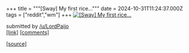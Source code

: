 +++
title = """[Sway] My first rice..."""
date = 2024-10-31T11:24:37.000Z
tags = ["reddit","wm"]
+++
[![[Sway] My first rice...](https://b.thumbs.redditmedia.com/e3WMlzFVen70OIxh0Ta1iH4d0ijSe14h1PsuOxlbSko.jpg "[Sway] My first rice...")](https://www.reddit.com/r/unixporn/comments/1ggc5f1/sway_my_first_rice/)

submitted by [/u/LordPaijo](https://www.reddit.com/user/LordPaijo)  
[\[link\]](https://www.reddit.com/gallery/1ggc5f1) [\[comments\]](https://www.reddit.com/r/unixporn/comments/1ggc5f1/sway_my_first_rice/)

[[source]](https://www.reddit.com/r/unixporn/comments/1ggc5f1/sway_my_first_rice/)
